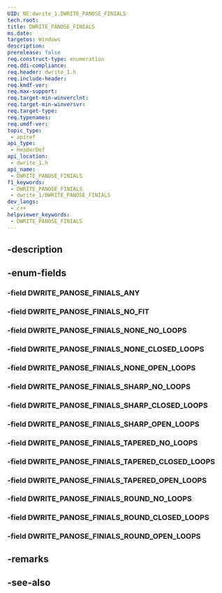 ```yaml
---
UID: NE:dwrite_1.DWRITE_PANOSE_FINIALS
tech.root: 
title: DWRITE_PANOSE_FINIALS
ms.date: 
targetos: Windows
description: 
prerelease: false
req.construct-type: enumeration
req.ddi-compliance: 
req.header: dwrite_1.h
req.include-header: 
req.kmdf-ver: 
req.max-support: 
req.target-min-winverclnt: 
req.target-min-winversvr: 
req.target-type: 
req.typenames: 
req.umdf-ver: 
topic_type:
 - apiref
api_type:
 - HeaderDef
api_location:
 - dwrite_1.h
api_name:
 - DWRITE_PANOSE_FINIALS
f1_keywords:
 - DWRITE_PANOSE_FINIALS
 - dwrite_1/DWRITE_PANOSE_FINIALS
dev_langs:
 - c++
helpviewer_keywords:
 - DWRITE_PANOSE_FINIALS
---
```


## -description

## -enum-fields

### -field DWRITE_PANOSE_FINIALS_ANY

### -field DWRITE_PANOSE_FINIALS_NO_FIT

### -field DWRITE_PANOSE_FINIALS_NONE_NO_LOOPS

### -field DWRITE_PANOSE_FINIALS_NONE_CLOSED_LOOPS

### -field DWRITE_PANOSE_FINIALS_NONE_OPEN_LOOPS

### -field DWRITE_PANOSE_FINIALS_SHARP_NO_LOOPS

### -field DWRITE_PANOSE_FINIALS_SHARP_CLOSED_LOOPS

### -field DWRITE_PANOSE_FINIALS_SHARP_OPEN_LOOPS

### -field DWRITE_PANOSE_FINIALS_TAPERED_NO_LOOPS

### -field DWRITE_PANOSE_FINIALS_TAPERED_CLOSED_LOOPS

### -field DWRITE_PANOSE_FINIALS_TAPERED_OPEN_LOOPS

### -field DWRITE_PANOSE_FINIALS_ROUND_NO_LOOPS

### -field DWRITE_PANOSE_FINIALS_ROUND_CLOSED_LOOPS

### -field DWRITE_PANOSE_FINIALS_ROUND_OPEN_LOOPS

## -remarks

## -see-also

